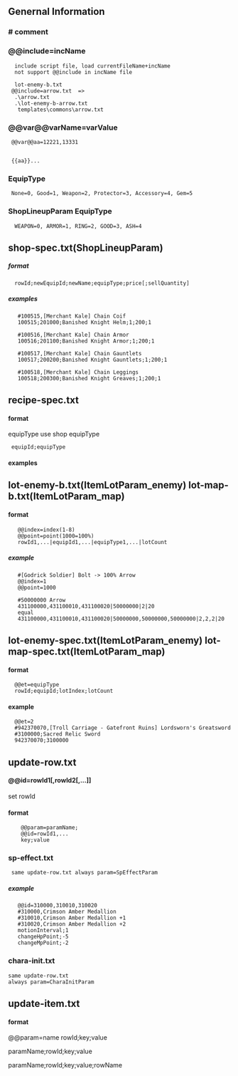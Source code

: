 
## Genernal Information

   ###  # comment
   
   ### @@include=incName  
      include script file, load currentFileName+incName
      not support @@include in incName file

      lot-enemy-b.txt 
     @@include=arrow.txt  =>  
      .\arrow.txt 
      .\lot-enemy-b-arrow.txt 
       templates\commons\arrow.txt
       
      


   ### @@var@@varName=varValue

     @@var@@aa=12221,13331
       
     
     {{aa}}...

   

   ### EquipType


     None=0, Good=1, Weapon=2, Protector=3, Accessory=4, Gem=5


   ### ShopLineupParam EquipType

      WEAPON=0, ARMOR=1, RING=2, GOOD=3, ASH=4
   


## shop-spec.txt(ShopLineupParam)

    
##### format
      rowId;newEquipId;newName;equipType;price[;sellQuantity]
      
##### examples

       #100515,[Merchant Kale] Chain Coif
       100515;201000;Banished Knight Helm;1;200;1

       #100516,[Merchant Kale] Chain Armor
       100516;201100;Banished Knight Armor;1;200;1

       #100517,[Merchant Kale] Chain Gauntlets
       100517;200200;Banished Knight Gauntlets;1;200;1

       #100518,[Merchant Kale] Chain Leggings
       100518;200300;Banished Knight Greaves;1;200;1  



## recipe-spec.txt

#### format
equipType use shop equipType

     equipId;equipType

#### examples

     
       

## lot-enemy-b.txt(ItemLotParam_enemy) lot-map-b.txt(ItemLotParam_map)


#### format


       @@index=index(1-8)
       @@point=point(1000=100%)
       rowId1,...|equipId1,...|equipType1,...|lotCount

##### example

       #[Godrick Soldier] Bolt -> 100% Arrow
       @@index=1
       @@point=1000

       #50000000 Arrow
       431100000,431100010,431100020|50000000|2|20
       equal
       431100000,431100010,431100020|50000000,50000000,50000000|2,2,2|20  

       



## lot-enemy-spec.txt(ItemLotParam_enemy) lot-map-spec.txt(ItemLotParam_map)

#### format

      @@et=equipType 
      rowId;equipId;lotIndex;lotCount

#### example

      @@et=2
      #942370070,[Troll Carriage - Gatefront Ruins] Lordsworn's Greatsword
      #3100000;Sacred Relic Sword
      942370070;3100000



## update-row.txt

#### @@id=rowId1[,rowId2[,...]]
   set rowId

#### format

        @@param=paramName;
        @@id=rowId1,...
        key;value     
         
### sp-effect.txt 
     same update-row.txt always param=SpEffectParam

##### example
       
       @@id=310000,310010,310020
       #310000,Crimson Amber Medallion 
       #310010,Crimson Amber Medallion +1
       #310020,Crimson Amber Medallion +2
       motionInterval;1
       changeHpPoint;-5
       changeMpPoint;-2

     
### chara-init.txt 
    same update-row.txt   
    always param=CharaInitParam  



## update-item.txt 

#### format



@@param=name
rowId;key;value

paramName;rowId;key;value    

paramName;rowId;key;value;rowName





